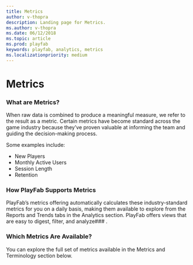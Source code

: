 ```yaml
---
title: Metrics
author: v-thopra
description: Landing page for Metrics.
ms.author: v-thopra
ms.date: 06/12/2018
ms.topic: article
ms.prod: playfab
keywords: playfab, analytics, metrics
ms.localizationpriority: medium
---
```


# Metrics

### What are Metrics?  
 
When raw data is combined to produce a meaningful measure, we refer to the result as a metric. Certain metrics have become standard across the game industry because they’ve proven valuable at informing the team and guiding the decision-making process. 

Some examples include:  
- New Players  
- Monthly Active Users  
- Session Length  
- Retention  
 
### How PlayFab Supports Metrics
 
PlayFab’s metrics offering automatically calculates these industry-standard metrics for you on a daily basis, making them available to explore from the Reports and Trends tabs in the Analytics section. PlayFab offers views that are easy to digest, filter, and analyze### .  
 
### Which Metrics Are Available? 

You can explore the full set of metrics available in the Metrics and Terminology section below. 